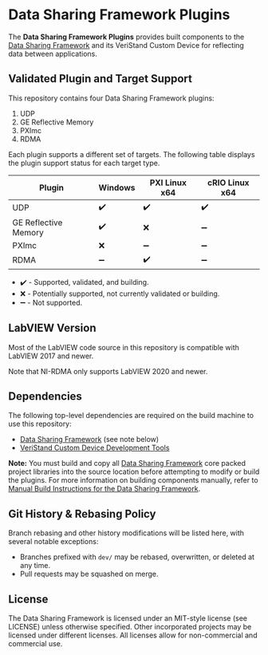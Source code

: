 # Data Sharing Framework Plugins
The **Data Sharing Framework Plugins** provides built components to the [Data Sharing Framework](https://github.com/ni/niveristand-data-sharing-framework-custom-device) and its VeriStand Custom Device for reflecting data between applications.

## Validated Plugin and Target Support
This repository contains four Data Sharing Framework plugins:
1. UDP
1. GE Reflective Memory
1. PXImc
1. RDMA

Each plugin supports a different set of targets. The following table displays the plugin support status for each target type.

|Plugin|Windows|PXI Linux x64|cRIO Linux x64|
|---|---|---|---|
|UDP|:heavy_check_mark:|:heavy_check_mark:|:heavy_check_mark:|
|GE Reflective Memory|:heavy_check_mark:|:x:|:heavy_minus_sign:|
|PXImc|:x:|:heavy_minus_sign:|:heavy_minus_sign:|
|RDMA|:heavy_minus_sign:|:heavy_check_mark:|:heavy_minus_sign:|

- :heavy_check_mark: - Supported, validated, and building.
- :x: - Potentially supported, not currently validated or building.
- :heavy_minus_sign: - Not supported.

[comment]: # (GitHub emoji support is documented here: https://gist.github.com/rxaviers/7360908)

## LabVIEW Version
Most of the LabVIEW code source in this repository is compatible with LabVIEW 2017 and newer.

Note that NI-RDMA only supports LabVIEW 2020 and newer.

## Dependencies
The following top-level dependencies are required on the build machine to use this repository:

- [Data Sharing Framework](https://github.com/ni/niveristand-data-sharing-framework-custom-device) (see note below)
- [VeriStand Custom Device Development Tools](https://github.com/ni/niveristand-custom-device-development-tools)

**Note:** You must build and copy all [Data Sharing Framework](https://github.com/ni/niveristand-data-sharing-framework-custom-device) core packed project libraries into the source location before attempting to modify or build the plugins. For more information on building components manually, refer to [Manual Build Instructions for the Data Sharing Framework](https://github.com/ni/niveristand-data-sharing-framework-custom-device/blob/master/Docs/Manual%20Build%20Instructions.md).

## Git History & Rebasing Policy
Branch rebasing and other history modifications will be listed here, with several notable exceptions:
- Branches prefixed with `dev/` may be rebased, overwritten, or deleted at any time.
- Pull requests may be squashed on merge.

## License
The Data Sharing Framework is licensed under an MIT-style license (see LICENSE) unless otherwise specified. Other incorporated projects may be licensed under different licenses. All licenses allow for non-commercial and commercial use.
